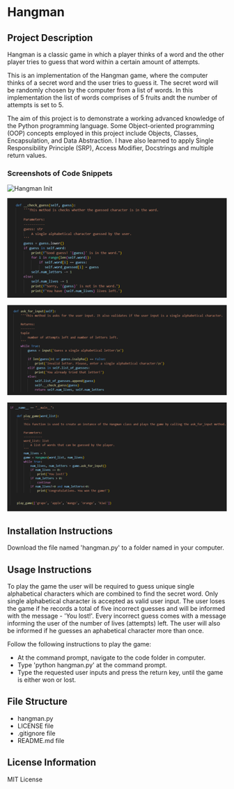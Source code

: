 # Hangman
## Project Description
Hangman is a classic game in which a player thinks of a word and the other player tries to guess that word within a certain amount of attempts.

This is an implementation of the Hangman game, where the computer thinks of a secret word and the user tries to guess it. The secret word will be randomly chosen by the computer from a list of words. In this implementation the list of words comprises of 5 fruits andt the number of attempts is set to 5.

The aim of this project is to demonstrate a working advanced knowledge of the Python programming language. Some Object-oriented programming (OOP) concepts employed in this project include Objects, Classes, Encapsulation, and Data Abstraction. I have also learned to apply Single Responsibility Principle (SRP), Access Modifier, Docstrings and multiple return values.


### Screenshots of Code Snippets
![Hangman Init](![hangman_init_code](https://github.com/user-attachments/assets/d37a5907-2ade-4a83-892c-e668dd68613a))

![Check Guess](/check_guess_code.png)

![Ask For Input](/ask_for_input_code.png)

![Play Gamet](/play_game_code.png)

## Installation Instructions
Download the file named 'hangman.py' to a folder named in your computer.

## Usage Instructions
To play the game the user will be required to guess unique single alphabetical characters which are combined to find the secret word. Only single alphabetical character is accepted as valid user input.  The user loses the game if he records a total of five incorrect guesses and will be informed with the message - 'You lost!'.
Every incorrect guess comes with a message informing the user of the number of lives (attempts) left. The user will also be informed if he guesses an aphabetical character more than once.

Follow the following instructions to play the game:
- At the command prompt, navigate to the code folder in computer.
- Type 'python hangman.py' at the command prompt.
- Type the requested user inputs and press the return key, until the game is either won or lost.

## File Structure
- hangman.py
- LICENSE file
- .gitignore file
- README.md file

## License Information
MIT License
